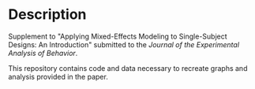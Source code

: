 # Description

Supplement to "Applying Mixed-Effects Modeling to Single-Subject Designs: An Introduction" submitted to the _Journal of the Experimental Analysis of Behavior_.

This repository contains code and data necessary to recreate graphs and analysis provided in the paper.

